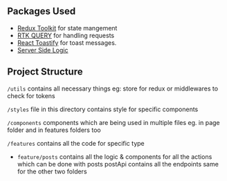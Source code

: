## Packages Used 
* [Redux Toolkit](https://redux-toolkit.js.org/) for state mangement
* [RTK QUERY](https://redux-toolkit.js.org/rtk-query/overview) for handling requests 
* [React Toastify](https://www.npmjs.com/package/react-toastify) for toast messages.
* [Server Side Logic](https://github.com/Manish674/memeland-backend.git)

## Project Structure
`/utils` contains all necessary things eg: store for redux or middlewares to check for tokens 

`/styles` file in this directory contains style for specific components

`/components` components which are being used in multiple files eg. in page folder and in features folders too 

`/features` contains all the code for specific type

* `feature/posts` contains all the logic & components for all the actions which can be done with posts postApi contains all the endpoints same for the other two folders 
